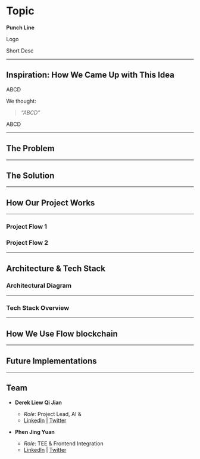 # Topic
**Punch Line**

Logo

Short Desc

---

## Inspiration: How We Came Up with This Idea

ABCD

We thought:

> *“ABCD”*

ABCD

---

## The Problem


---

## The Solution


---

## How Our Project Works


---

### Project Flow 1



### Project Flow 2

 
---

## Architecture & Tech Stack



### Architectural Diagram


---

### Tech Stack Overview


---

## How We Use Flow blockchain




---

## Future Implementations


---

## Team

- **Derek Liew Qi Jian**  
  - *Role*: Project Lead, AI & 
  - [LinkedIn](https://www.linkedin.com/in/derek2403/) | [Twitter](https://x.com/derek2403)

- **Phen Jing Yuan**  
  - *Role*: TEE & Frontend Integration  
  - [LinkedIn](https://www.linkedin.com/in/jing-yuan-phen-b42266295/) | [Twitter](https://x.com/ilovedahmo)

